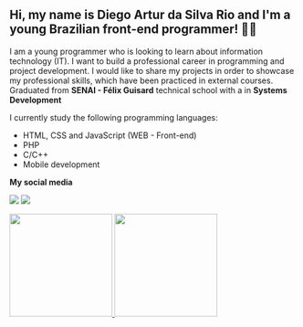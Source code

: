 ## Hi, my name is Diego Artur da Silva Rio and I'm a young Brazilian front-end programmer! 🧑‍💻

I am a young programmer who is looking to learn about information technology (IT). I want to build a professional career in programming and project development. 
I would like to share my projects in order to showcase my professional skills, which have been practiced in external courses. 
Graduated from <b>SENAI - Félix Guisard</b> technical school with a in <b>Systems Development</b>

I currently study the following programming languages:

- HTML, CSS and JavaScript (WEB - Front-end)
- PHP
- C/C++
- Mobile development

<b>My social media</b>

<a href="https://www.linkedin.com/in/diego-silva-520696270" target="_blank"><img src="https://img.shields.io/badge/-LinkedIn-%230077B5?style=for-the-badge&logo=linkedin&logoColor=white" target="_blank"></a> <a href="mailto:diegorio99@gmail.com"><img src="https://img.shields.io/badge/Gmail-D14836?style=for-the-badge&logo=gmail&logoColor=white" target="_blank"></a>

<div>
  <a href="https://github.com/DieguinRio">
  <img height="180em" src="https://github-readme-stats.vercel.app/api/top-langs/?username=DieguinRio&layout=compact&langs_count=7&theme=dracula"/>
  <img height="180em" src="https://github-readme-stats.vercel.app/api?username=DieguinRio&show_icons=true&theme=dracula&include_all_commits=true&count_private=true"/>
  </a>
</div>
<br><br>
